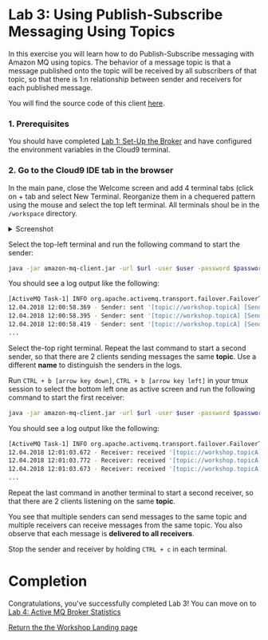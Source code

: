 # Lab 3: Using Publish-Subscribe Messaging Using Topics

In this exercise you will learn how to do Publish-Subscribe messaging with Amazon MQ using topics. The behavior of a message topic is that a message published onto the topic will be received by all subscribers of that topic, so that there is 1:n relationship between sender and receivers for each published message.  

You will find the source code of this client [here](/amazon-mq-client/src/main/java/com/aws/sample/amazonmq/AmazonMqClient.java).

### 1. Prerequisites

You should have completed [Lab 1: Set-Up the Broker](/labs/lab-1.md) and have configured the environment variables in the Cloud9 terminal. 

### 2. Go to the Cloud9 IDE tab in the browser

In the main pane, close the Welcome screen and add 4  terminal tabs (click on + tab and select New Terminal. Reorganize them in a chequered pattern using the mouse and select the top left terminal.
All terminals shoul be in the `/workspace` directory.

<details><summary>Screenshot</summary><p>

![Amazon MQ workshop Lab 2 step 3](/images/c9-window.png)

</p></details><p/>


Select the top-left terminal and run the following command to start the sender:

``` bash
java -jar amazon-mq-client.jar -url $url -user $user -password $password -mode sender -type topic -destination demo.topicA -name Sender-1
```

You should see a log output like the following:

``` bash
[ActiveMQ Task-1] INFO org.apache.activemq.transport.failover.FailoverTransport - Successfully connected to ssl://b-4e4bfd69-7b83-4a27-9faf-4684cfa80443-2.mq.eu-central-1.amazonaws.com:61617
12.04.2018 12:00:58.369 - Sender: sent '[topic://workshop.topicA] [Sender-1] Message number 1'
12.04.2018 12:00:58.395 - Sender: sent '[topic://workshop.topicA] [Sender-1] Message number 2'
12.04.2018 12:00:58.419 - Sender: sent '[topic://workshop.topicA] [Sender-1] Message number 3'
...
```

Select the-top right terminal. Repeat the last command to start a second sender, so that there are 2 clients sending messages the same **topic**. Use a different **name** to distinguish the senders in the logs.

Run `CTRL + b [arrow key down]`, `CTRL + b [arrow key left]` in your tmux session to select the bottom left one as active screen and run the following command to start the first receiver:

``` bash
java -jar amazon-mq-client.jar -url $url -user $user -password $password -mode receiver -type topic -destination demo.topicA
```

You should see a log output like the following:

``` bash
[ActiveMQ Task-1] INFO org.apache.activemq.transport.failover.FailoverTransport - Successfully connected to ssl://b-4e4bfd69-7b83-4a27-9faf-4684cfa80443-2.mq.eu-central-1.amazonaws.com:61617
12.04.2018 12:01:03.672 - Receiver: received '[topic://workshop.topicA] [Sender-1] Message number 1'
12.04.2018 12:01:03.772 - Receiver: received '[topic://workshop.topicA] [Sender-1] Message number 2'
12.04.2018 12:01:03.673 - Receiver: received '[topic://workshop.topicA] [Sender-1] Message number 3'
...
```

Repeat the last command in another terminal to start a second receiver, so that there are 2 clients listening on the same **topic**.

You see that multiple senders can send messages to the same topic and multiple receivers can receive messages from the same topic. You also observe that each message is **delivered to all receivers**.


Stop the sender and receiver by holding `CTRL + c` in each terminal.

# Completion

Congratulations, you've successfully completed Lab 3! You can move on to [Lab 4: Active MQ Broker Statistics](/labs/lab-4.md)

[Return the the Workshop Landing page](/README.md)